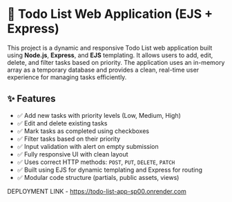 # 📝 Todo List Web Application (EJS + Express)

This project is a dynamic and responsive Todo List web application built using **Node.js**, **Express**, and **EJS** templating. It allows users to add, edit, delete, and filter tasks based on priority. The application uses an in-memory array as a temporary database and provides a clean, real-time user experience for managing tasks efficiently.

## ✨ Features

- ✅ Add new tasks with priority levels (Low, Medium, High)
- ✅ Edit and delete existing tasks
- ✅ Mark tasks as completed using checkboxes
- ✅ Filter tasks based on their priority
- ✅ Input validation with alert on empty submission
- ✅ Fully responsive UI with clean layout
- ✅ Uses correct HTTP methods: `POST`, `PUT`, `DELETE`, `PATCH`
- ✅ Built using EJS for dynamic templating and Express for routing
- ✅ Modular code structure (partials, public assets, views)

DEPLOYMENT LINK - https://todo-list-app-sp00.onrender.com

